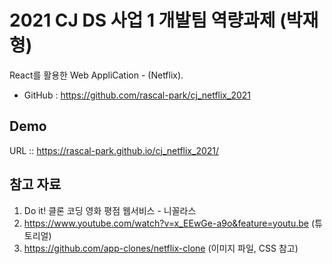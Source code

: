 # 2021 CJ DS 사업 1 개발팀 역량과제 (박재형)

React를 활용한 Web AppliCation - (Netflix).
 - GitHub : https://github.com/rascal-park/cj_netflix_2021

## Demo
URL :: https://rascal-park.github.io/cj_netflix_2021/

## 참고 자료
1. Do it! 클론 코딩 영화 평점 웹서비스 - 니꼴라스
2. https://www.youtube.com/watch?v=x_EEwGe-a9o&feature=youtu.be (튜토리얼)
3. https://github.com/app-clones/netflix-clone (이미지 파일, CSS 참고)